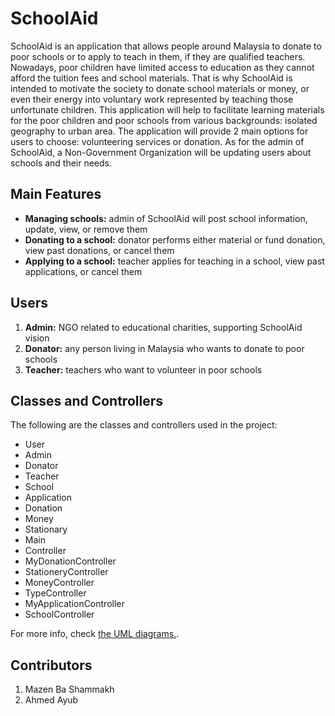 # SchoolAid

SchoolAid is an application that allows people around Malaysia to donate to poor schools or to apply to teach in them, if they are qualified teachers. Nowadays, poor children have limited access to education as they cannot afford the tuition fees and school materials. That is why SchoolAid is intended to motivate the society to donate school materials or money, or even their energy into voluntary work represented by teaching those unfortunate children. This application will help to facilitate learning materials for the poor children and poor schools from various backgrounds: isolated geography to urban area. The application will provide 2 main options for users to choose: volunteering services or donation. As for the
admin of SchoolAid, a Non-Government Organization will be updating users about schools and their needs.

## Main Features
* **Managing schools:** admin of SchoolAid will post school information, update, 
view, or remove them
* **Donating to a school:** donator performs either material or fund donation, view 
past donations, or cancel them
* **Applying to a school:** teacher applies for teaching in a school, view past 
applications, or cancel them

## Users
1. **Admin:** NGO related to educational charities, supporting SchoolAid vision
2. **Donator:** any person living in Malaysia who wants to donate to poor schools 
3. **Teacher:** teachers who want to volunteer in poor schools

## Classes and Controllers
The following are the classes and controllers used in the project:
* User  
* Admin 
* Donator  
* Teacher  
* School
* Application 
* Donation
* Money
* Stationary
* Main
* Controller 
* MyDonationController 
* StationeryController 
* MoneyController 
* TypeController 
* MyApplicationController 
* SchoolController

For more info, check [the UML diagrams.](https://lucid.app/lucidchart/b9ea4ef9-468b-4215-84d9-9b9e53d7550f/view).

## Contributors
1. Mazen Ba Shammakh
2. Ahmed Ayub
